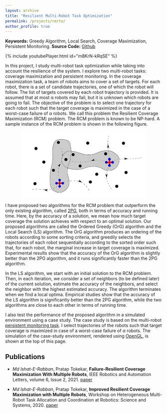 ```yaml
---
layout: archive
title: "Resilient Multi-Robot Task Optimization"
permalink: /projects/rmrto/
author_profile: true
---
```


**Keywords:** Greedy Algorithm, Local Search, Coverage Maximization, Persistent Monitoring.
**Source Code:** [Github](https://github.com/ieranik/rcm)

{% include youtubePlayer.html id="m8KrN-kRqSE" %}

In this project, I study multi-robot task optimization while taking into account the resilience of the system. I explore two multi-robot tasks: coverage maximization and persistent monitoring. In the coverage maximization task, a team of robots aims to cover a set of targets. For each robot, there is a set of candidate trajectories, one of which the robot will follow. The list of targets covered by each robot trajectory is provided. It is assumed that at most α robots may fail, but it is unknown which robots are going to fail. The objective of the problem is to select one trajectory for each robot such that the target coverage is maximized in the case of a worst-case failure of α robots. We call this problem the Resilient Coverage Maximization (RCM) problem. The RCM problem is known to be NP-hard. A sample instance of the RCM problem is shown in the following figure.

<p align="center">
  <img src="/images/rcm.png" width="400" />
</p>

I have proposed two algorithms for the RCM problem that outperform the only existing algorithm, called [2PG](https://ieeexplore.ieee.org/document/8534468), both in terms of accuracy and running time. Here, by the accuracy of a solution, we mean how much target coverage the solution achieves with respect to an optimal solution. Our proposed algorithms are called the Ordered Greedy (OrG) algorithm and the Local Search (LS) algorithm. The OrG algorithm produces an ordering of the robots according to some sorting criteria, and greedily selects the trajectories of each robot sequentially according to the sorted order such that, for each robot, the marginal increase in target coverage is maximized. Experimental results show that the accuracy of the OrG algorithm is slightly better than the 2PG algorithm, and it runs significantly faster than the 2PG algorithm.

In the LS algorithm, we start with an initial solution to the RCM problem. Then, in each iteration, we consider a set of neighbors (to be defined later) of the current solution, estimate the accuracy of the neighbors, and select the neighbor with the highest estimated accuracy. The algorithm terminates when we find a local optima. Empirical studies show that the accuracy of the LS algorithm is significantly better than the 2PG algorithm, while the two algorithms are close to each other in terms of running time.

I also test the performance of the proposed algorithm in a simulated environment using a case study. The case study is based on the multi-robot [persistent monitoring task](https://ieeexplore.ieee.org/abstract/document/8815211). I select trajectories of the robots such that target coverage is maximized in case of a worst-case failure of $\alpha$ robots. The simulation of the case-study environment, rendered using [OpenGL](https://open.gl/), is shown at the top of this page. 


Publications
----

- *Md Ishat-E-Rabban*, Pratap Tokekar, **Failure-Resilient Coverage Maximization With Multiple Robots**, IEEE Robotics and Automation Letters, volume 6, Issue 2, 2021.
[paper](https://ieranik.github.io/files/rcm.pdf)

- *Md Ishat-E-Rabban*, Pratap Tokekar, **Improved Resilient Coverage Maximization with Multiple Robots**, Workshop on Heterogeneous Multi-Robot Task Allocation and Coordination at Robotics: Science and Systems, 2020.
[paper](https://ieranik.github.io/files/rcmw.pdf)
